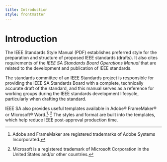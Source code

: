 ```yaml
---
title: Introduction
style: frontmatter
---
```


# Introduction

The IEEE Standards Style Manual (PDF) establishes preferred style for the preparation and structure of proposed IEEE standards (drafts). It also cites requirements of the *IEEE SA Standards Board Operations Manual* that are related to the development and publication of IEEE standards.

The standards committee of an IEEE Standards project is responsible for providing the IEEE SA Standards Board with a complete, technically accurate draft of the standard, and this manual serves as a reference for working groups during the IEEE standards development lifecycle, particularly when drafting the standard.

IEEE SA also provides useful templates available in Adobe® FrameMaker® or Microsoft® Word.[^adobe]<sup>, </sup>[^microsoft] The styles and format are built into the templates, which help reduce IEEE post-approval production time.

[^adobe]: Adobe and FrameMaker are registered trademarks of Adobe Systems Incorporated.
[^microsoft]: Microsoft is a registered trademark of Microsoft Corporation in the United States and/or other countries.
